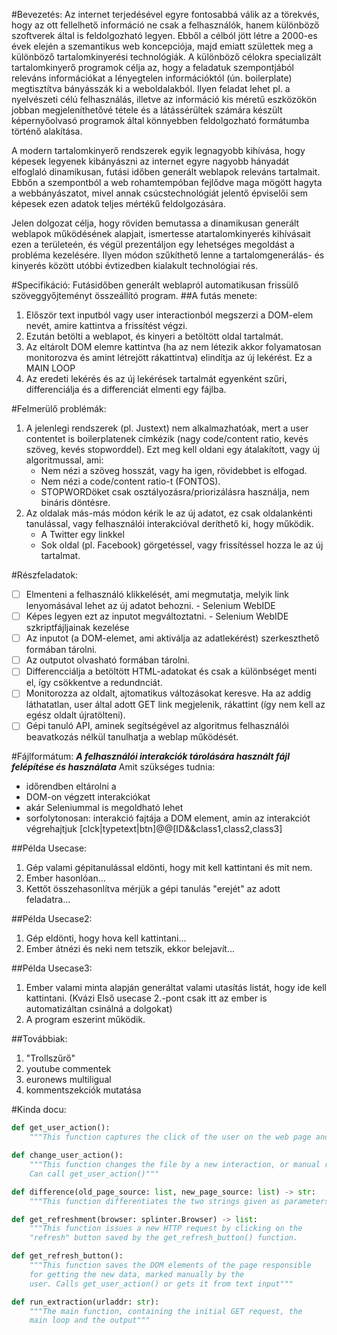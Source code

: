 #Bevezetés:
Az internet terjedésével egyre fontosabbá válik az a törekvés, hogy az ott fellelhető információ ne csak a felhasználók, hanem különböző szoftverek által is feldolgozható legyen. Ebből a célból jött létre a 2000-es évek elején a szemantikus web koncepciója, majd emiatt születtek meg a különböző tartalomkinyerési technológiák. A különböző célokra specializált tartalomkinyerő programok célja az, hogy a feladatuk szempontjából releváns információkat a lényegtelen információktól (ún. boilerplate) megtisztítva bányásszák ki a weboldalakból. Ilyen feladat lehet pl. a nyelvészeti célú felhasználás, illetve az információ kis méretű eszközökön jobban megjeleníthetővé tétele és a látássérültek számára készült képernyőolvasó programok által könnyebben feldolgozható formátumba történő alakítása.

A modern tartalomkinyerő rendszerek egyik legnagyobb kihívása, hogy képesek legyenek kibányászni az internet egyre nagyobb hányadát elfoglaló dinamikusan, futási időben generált weblapok releváns tartalmait. Ebbőn a szempontból a web rohamtempóban fejlődve maga mögött hagyta a webbányászatot, mivel annak csúcstechnológiát jelentő épviselői sem képesek ezen adatok teljes mértékű feldolgozására.

Jelen dolgozat célja, hogy röviden bemutassa a dinamikusan generált weblapok működésének alapjait, ismertesse atartalomkinyerés kihívásait ezen a területeén, és végül prezentáljon egy lehetséges megoldást a probléma kezelésére. Ilyen módon szűkíthető lenne a tartalomgenerálás- és kinyerés között utóbbi évtizedben kialakult technológiai rés.

#Specifikáció:
Futásidőben generált weblapról automatikusan frissülő szöveggyőjteményt összeállító program.
##A futás menete:
1. Először text inputból vagy user interactionból megszerzi a DOM-elem nevét, amire kattintva a frissítést végzi.
2. Ezután betölti a weblapot, és kinyeri a betöltött oldal tartalmát.
3. Az eltárolt DOM elemre kattintva (ha az nem létezik akkor folyamatosan monitorozva és amint létrejött rákattintva) elindítja az új lekérést. Ez a MAIN LOOP
4. Az eredeti lekérés és az új lekérések tartalmát egyenként szűri, differenciálja és a differenciát elmenti egy fájlba.

#Felmerülő problémák:
1. A jelenlegi rendszerek (pl. Justext) nem alkalmazhatóak, mert a user contentet is boilerplatenek címkézik (nagy code/content ratio, kevés szöveg, kevés stopworddel). Ezt meg kell oldani egy átalakított, vagy új algoritmussal, ami:
    * Nem nézi a szöveg hosszát, vagy ha igen, rövidebbet is elfogad.
    * Nem nézi a code/content ratio-t (FONTOS).
    * STOPWORDöket csak osztályozásra/priorizálásra használja, nem bináris döntésre.
2. Az oldalak más-más módon kérik le az új adatot, ez csak oldalankénti tanulással, vagy felhasználói interakcióval deríthető ki, hogy működik.
    * A Twitter egy linkkel
    * Sok oldal (pl. Facebook) görgetéssel, vagy frissítéssel hozza le az új tartalmat.

#Részfeladatok:
- [ ] Elmenteni a felhasználó klikkelését, ami megmutatja, melyik link lenyomásával lehet az új adatot behozni. - Selenium WebIDE
- [ ] Képes legyen ezt az inputot megváltoztatni. - Selenium WebIDE szkriptfájljainak kezelése
- [ ] Az inputot (a DOM-elemet, ami aktiválja az adatlekérést) szerkeszthető formában tárolni.
- [ ] Az outputot olvasható formában tárolni.
- [ ] Differencciálja a betöltött HTML-adatokat és csak a különbséget menti el, így csökkentve a redundnciát.
- [ ] Monitorozza az oldalt, ajtomatikus változásokat keresve. Ha az addig láthatatlan, user által adott GET link megjelenik, rákattint (így nem kell az egész oldalt újratölteni).
- [ ] Gépi tanuló API, aminek segítségével az algoritmus felhasználói beavatkozás nélkül tanulhatja a weblap működését.

#Fájlformátum:
***A felhasználói interakciók tárolására használt fájl felépítése és használata***
Amit szükséges tudnia:
* időrendben eltárolni a
* DOM-on végzett interakciókat
* akár Seleniummal is megoldható lehet
* sorfolytonosan:
    interakció fajtája    a DOM element, amin az interakciót végrehajtjuk
    [clck|typetext|btn]@@[ID&&class1,class2,class3]

##Példa Usecase:
1. Gép valami gépitanulással eldönti, hogy mit kell kattintani és mit nem.
2. Ember hasonlóan...
3. Kettőt összehasonlítva mérjük a gépi tanulás "erejét" az adott feladatra...

##Példa Usecase2:
1. Gép eldönti, hogy hova kell kattintani...
2. Ember átnézi és neki nem tetszik, ekkor belejavít...

##Példa Usecase3:
1. Ember valami minta alapján generáltat valami utasítás listát, hogy ide kell kattintani. (Kvázi Első usecase 2.-pont csak itt az ember is automatizáltan csinálná a dolgokat)
2. A program eszerint működik.

##Továbbiak:

1. "Trollszűrő"
2. youtube commentek
3. euronews multiligual
4. kommentszekciók mutatása

#Kinda docu:
```python
def get_user_action():
    """This function captures the click of the user on the web page and stores it in a file."""
```
```python
def change_user_action():
    """This function changes the file by a new interaction, or manual rewriting.
    Can call get_user_action()"""
```
```python
def difference(old_page_source: list, new_page_source: list) -> str:
    """This function differentiates the two strings given as parameters.
```
```python
def get_refreshment(browser: splinter.Browser) -> list:
    """This function issues a new HTTP request by clicking on the
    "refresh" button saved by the get_refresh_button() function.
```
```python
def get_refresh_button():
    """This function saves the DOM elements of the page responsible
    for getting the new data, marked manually by the
    user. Calls get_user_action() or gets it from text input"""
```
```python
def run_extraction(urladdr: str):
    """The main function, containing the initial GET request, the
    main loop and the output"""
```